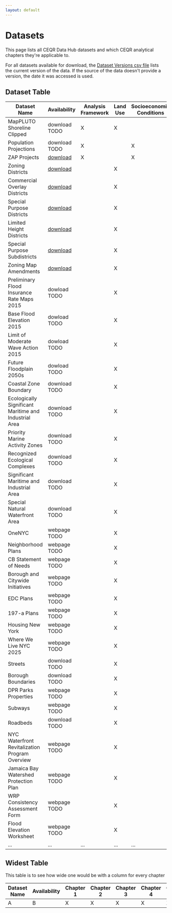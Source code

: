 ```yaml
---
layout: default
---
```


# Datasets

This page lists all CEQR Data Hub datasets and which CEQR analytical chapters they're applicable to.

For all datasets available for download, the [Dataset Versions csv file](to-do.com) lists the current version of the data. If the source of the data doesn't provide a version, the date it was accessed is used.

## Dataset Table

| Dataset Name                                          | Availability                                                                                                                      | Analysis Framework | Land Use | Socioeconomic Conditions |
| ----------------------------------------------------- | --------------------------------------------------------------------------------------------------------------------------------- | ------------------ | -------- | ------------------------ |
| MapPLUTO Shoreline Clipped                            | download TODO                                                                                                                     | X                  | X        |                          |
| Population Projections                                | download TODO                                                                                                                     | X                  |          | X                        |
| ZAP Projects                                          | [download](https://nyc3.digitaloceanspaces.com/ceqr-data-hub/demo_data/latest/zap/zapprojects_20250203csv.zip)                    | X                  |          | X                        |
| Zoning Districts                                      | [download](https://nyc3.digitaloceanspaces.com/ceqr-data-hub/demo_data/latest/zoning_features/nycgiszoningfeatures_202501shp.zip) |                    | X        |                          |
| Commercial Overlay Districts                          | [download](https://nyc3.digitaloceanspaces.com/ceqr-data-hub/demo_data/latest/zoning_features/nycgiszoningfeatures_202501shp.zip) |                    | X        |                          |
| Special Purpose Districts                             | [download](https://nyc3.digitaloceanspaces.com/ceqr-data-hub/demo_data/latest/zoning_features/nycgiszoningfeatures_202501shp.zip) |                    | X        |                          |
| Limited Height Districts                              | [download](https://nyc3.digitaloceanspaces.com/ceqr-data-hub/demo_data/latest/zoning_features/nycgiszoningfeatures_202501shp.zip) |                    | X        |                          |
| Special Purpose Subdistricts                          | [download](https://nyc3.digitaloceanspaces.com/ceqr-data-hub/demo_data/latest/zoning_features/nycgiszoningfeatures_202501shp.zip) |                    | X        |                          |
| Zoning Map Amendments                                 | [download](https://nyc3.digitaloceanspaces.com/ceqr-data-hub/demo_data/latest/zoning_features/nycgiszoningfeatures_202501shp.zip) |                    | X        |                          |
| Preliminary Flood Insurance Rate Maps 2015            | dowload TODO                                                                                                                      |                    | X        |                          |
| Base Flood Elevation 2015                             | dowload TODO                                                                                                                      |                    | X        |                          |
| Limit of Moderate Wave Action 2015                    | dowload TODO                                                                                                                      |                    | X        |                          |
| Future Floodplain 2050s                               | dowload TODO                                                                                                                      |                    | X        |                          |
| Coastal Zone Boundary                                 | download TODO                                                                                                                     |                    | X        |                          |
| Ecologically Significant Maritime and Industrial Area | download TODO                                                                                                                     |                    | X        |                          |
| Priority Marine Activity Zones                        | download TODO                                                                                                                     |                    | X        |                          |
| Recognized Ecological Complexes                       | download TODO                                                                                                                     |                    | X        |                          |
| Significant Maritime and Industrial Area              | download TODO                                                                                                                     |                    | X        |                          |
| Special Natural Waterfront Area                       | download TODO                                                                                                                     |                    | X        |                          |
| OneNYC                                                | webpage TODO                                                                                                                      |                    | X        |                          |
| Neighborhood Plans                                    | webpage TODO                                                                                                                      |                    | X        |                          |
| CB Statement of Needs                                 | webpage TODO                                                                                                                      |                    | X        |                          |
| Borough and Citywide Initiatives                      | webpage TODO                                                                                                                      |                    | X        |                          |
| EDC Plans                                             | webpage TODO                                                                                                                      |                    | X        |                          |
| 197-a Plans                                           | webpage TODO                                                                                                                      |                    | X        |                          |
| Housing New York                                      | webpage TODO                                                                                                                      |                    | X        |                          |
| Where We Live NYC 2025                                | webpage TODO                                                                                                                      |                    | X        |                          |
| Streets                                               | download TODO                                                                                                                     |                    | X        |                          |
| Borough Boundaries                                    | download TODO                                                                                                                     |                    | X        |                          |
| DPR Parks Properties                                  | webpage TODO                                                                                                                      |                    | X        |                          |
| Subways                                               | webpage TODO                                                                                                                      |                    | X        |                          |
| Roadbeds                                              | download TODO                                                                                                                     |                    | X        |                          |
| NYC Waterfront Revitalization Program Overview        | webpage TODO                                                                                                                      |                    | X        |                          |
| Jamaica Bay Watershed Protection Plan                 | webpage TODO                                                                                                                      |                    | X        |                          |
| WRP Consistency Assessment Form                       | webpage TODO                                                                                                                      |                    | X        |                          |
| Flood Elevation Worksheet                             | webpage TODO                                                                                                                      |                    | X        |                          |
| ...                                                   | ...                                                                                                                               | ...                | ...      | ...                      |

## Widest Table

This table is to see how wide one would be with a column for every chapter

| Dataset Name | Availability | Chapter 1 | Chapter 2 | Chapter 3 | Chapter 4 | Chapter 5 | Chapter 6 | Chapter 7 | Chapter 8 | Chapter 9 | Chapter 10 |
| ------------ | ------------ | --------- | --------- | --------- | --------- | --------- | --------- | --------- | --------- | --------- | ---------- |
| A            | B            | X         | X         | X         | X         | X         | X         | X         | X         | X         | X          |
